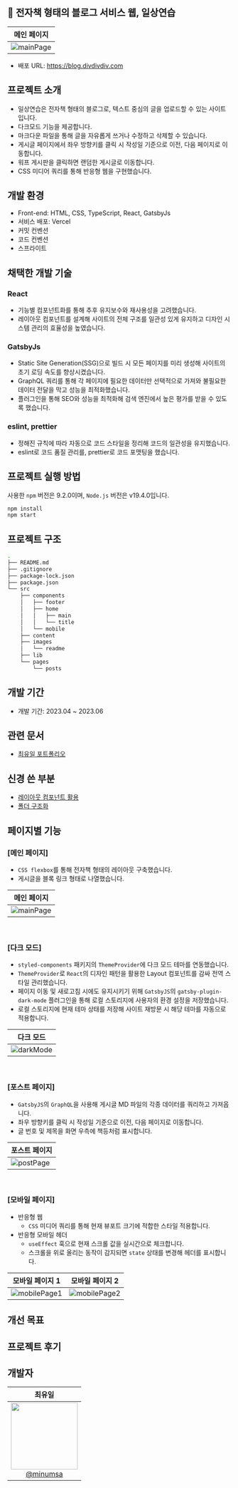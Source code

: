 ## 📝 전자책 형태의 블로그 서비스 웹, 일상연습

| 메인 페이지                              |
| ---------------------------------------- |
| ![mainPage](/src/images/readme/main.gif) |

- 배포 URL: https://blog.divdivdiv.com

## 프로젝트 소개

- 일상연습은 전자책 형태의 블로그로, 텍스트 중심의 글을 업로드할 수 있는 사이트입니다.
- 다크모드 기능을 제공합니다.
- 마크다운 파일을 통해 글을 자유롭게 쓰거나 수정하고 삭제할 수 있습니다.
- 게시글 페이지에서 좌우 방향키를 클릭 시 작성일 기준으로 이전, 다음 페이지로 이동합니다.
- 워프 게시판을 클릭하면 랜덤한 게시글로 이동합니다.
- CSS 미디어 쿼리를 통해 반응형 웹을 구현했습니다.

## 개발 환경

- Front-end: HTML, CSS, TypeScript, React, GatsbyJs
- 서비스 배포: Vercel
- 커밋 컨벤션
- 코드 컨벤션
- 스프라이트

## 채택한 개발 기술

### React

- 기능별 컴포넌트화를 통해 추후 유지보수와 재사용성을 고려했습니다.
- 레이아웃 컴포넌트를 설계해 사이트의 전체 구조를 일관성 있게 유지하고 디자인 시스템 관리의 효율성을 높였습니다.

### GatsbyJs

- Static Site Generation(SSG)으로 빌드 시 모든 페이지를 미리 생성해 사이트의 초기 로딩 속도를 향상시켰습니다.
- GraphQL 쿼리를 통해 각 페이지에 필요한 데이터만 선택적으로 가져와 불필요한 데이터 전달을 막고 성능을 최적화했습니다.
- 플러그인을 통해 SEO와 성능을 최적화해 검색 엔진에서 높은 평가를 받을 수 있도록 했습니다.

### eslint, prettier

- 정해진 규칙에 따라 자동으로 코드 스타일을 정리해 코드의 일관성을 유지했습니다.
- eslint로 코드 품질 관리를, prettier로 코드 포맷팅을 했습니다.

## 프로젝트 실행 방법

사용한 `npm` 버전은 9.2.0이며, `Node.js` 버전은 v19.4.0입니다.

```bash
npm install
npm start
```

## 프로젝트 구조

```bash
.
├── README.md
├── .gitignore
├── package-lock.json
├── package.json
└── src
    ├── components
    │   ├── footer
    │   ├── home
    │   │   ├── main
    │   │   └── title
    │   └── mobile
    ├── content
    ├── images
    │   └── readme
    ├── lib
    └── pages
        └── posts
```

## 개발 기간

- 개발 기간: 2023.04 ~ 2023.06

## 관련 문서

- [최유일 포트폴리오](https://rust-ocicat-1b0.notion.site/f61c9cea780144819507bf0616d3bd70?pvs=4)

## 신경 쓴 부분

- [레이아웃 컴포넌트 활용](https://github.com/minumsa/carver-music/wiki/%EC%8B%A0%EA%B2%BD-%EC%93%B4-%EB%B6%80%EB%B6%84:-API-%EB%AA%A8%EB%93%88%ED%99%94)
- [폴더 구조화](https://github.com/minumsa/carver-music/wiki/%EC%8B%A0%EA%B2%BD-%EC%93%B4-%EB%B6%80%EB%B6%84:-API-%EB%AA%A8%EB%93%88%ED%99%94)

## 페이지별 기능

### [메인 페이지]

- `CSS flexbox`를 통해 전자책 형태의 레이아웃 구축했습니다.
- 게시글을 블록 링크 형태로 나열했습니다.

| 메인 페이지                              |
| ---------------------------------------- |
| ![mainPage](/src/images/readme/main.gif) |

<br>

### [다크 모드]

- `styled-components` 패키지의 `ThemeProvider`에 다크 모드 테마를 연동했습니다.
- `ThemeProvider`로 `React`의 디자인 패턴을 활용한 Layout 컴포넌트를 감싸 전역 스타일 관리했습니다.
- 페이지 이동 및 새로고침 시에도 유지시키기 위해 `GatsbyJS`의 `gatsby-plugin-dark-mode` 플러그인을 통해 로컬 스토리지에 사용자의 환경 설정을 저장했습니다.
- 로컬 스토리지에 현재 테마 상태를 저장해 사이트 재방문 시 해당 테마를 자동으로 적용합니다.

| 다크 모드                                    |
| -------------------------------------------- |
| ![darkMode](/src/images/readme/darkMode.gif) |

<br>

### [포스트 페이지]

- `GatsbyJS`의 `GraphQL`을 사용해 게시글 MD 파일의 각종 데이터를 쿼리하고 가져옵니다.
- 좌우 방향키를 클릭 시 작성일 기준으로 이전, 다음 페이지로 이동합니다.
- 글 번호 및 제목을 화면 우측에 책등처럼 표시합니다.

| 포스트 페이지                            |
| ---------------------------------------- |
| ![postPage](/src/images/readme/post.gif) |

<br>

### [모바일 페이지]

- 반응형 웹
  - `CSS` 미디어 쿼리를 통해 현재 뷰포트 크기에 적합한 스타일 적용합니다.
- 반응형 모바일 헤더
  - `useEffect` 훅으로 현재 스크롤 값을 실시간으로 체크합니다.
  - 스크롤을 위로 올리는 동작이 감지되면 `state` 상태를 변경해 헤더를 표시합니다.

| 모바일 페이지 1                                | 모바일 페이지 2                                |
| ---------------------------------------------- | ---------------------------------------------- |
| ![mobilePage1](/src/images/readme/mobile1.gif) | ![mobilePage2](/src/images/readme/mobile2.gif) |

## 개선 목표

## 프로젝트 후기

## 개발자

<div>

|                                                                   **최유일**                                                                    |
| :---------------------------------------------------------------------------------------------------------------------------------------------: |
| [<img src="https://carver-bucket.s3.ap-northeast-2.amazonaws.com/user/carver" height=150 width=150> <br/> @minumsa](https://github.com/minumsa) |

</div>

